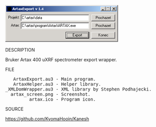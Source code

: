 ![Artax](https://github.com/KyomaHooin/Kanesh/raw/master/artax/ArtaxExport/artax_screen.png "screenshot")

DESCRIPTION

Bruker Artax 400 uXRF spectrometer export wrapper.

FILE

<pre>
   ArtaxExport.au3 - Main program.
   ArtaxHelper.au3 - Helper library.
_XMLDomWrapper.au3 - XML library by Stephen Podhajecki.
  artax_screen.png - Screenshot.
         artax.ico - Program icon. 
</pre>

SOURCE

https://github.com/KyomaHooin/Kanesh

